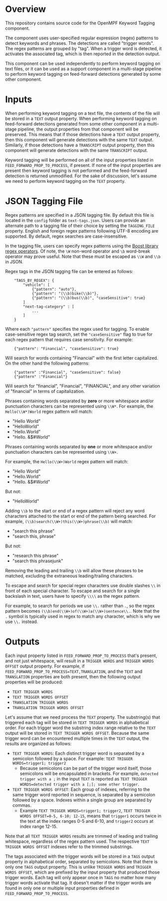 # Overview

This repository contains source code for the OpenMPF Keyword Tagging component.

The component uses user-specified regular expression (regex) patterns to detect
keywords and phrases. The detections are called "trigger words". The regex
patterns are grouped by "tag". When a trigger word is detected, it activates the
associated tag, which is then reported in the detection output.

This component can be used independently to perform keyword tagging on text
files, or it can be used as a support component in a multi-stage pipeline to
perform keyword tagging on feed-forward detections generated by some other
component.

# Inputs

When performing keyword tagging on a text file, the contents of the file will be
stored in a `TEXT` output property. When performing keyword tagging on
feed-forward detections generated from some other component in a multi-stage
pipeline, the output properties from that component will be preserved. This
means that if those detections have a `TEXT` output property, then this
component will generate detections with the same `TEXT` output. Similarly, if
those detections have a `TRANSCRIPT` output property, then this component will
generate detections with the same `TRANSCRIPT` output.

Keyword tagging will be performed on all of the input properties listed in
`FEED_FORWARD_PROP_TO_PROCESS`, if present. If none of the input properties are
present then keyword tagging is not performed and the feed-forward detection
is returned unmodified. For the sake of discussion, let's assume we need to
perform keyword tagging on the `TEXT` property.

# JSON Tagging File

Regex patterns are specified in a JSON tagging file. By default this file is
located in the `config` folder as `text-tags.json`. Users can provide an
alternate path to a tagging file of their choice by setting the `TAGGING_FILE`
property. English and foreign regex patterns following UTF-8 encoding are
supported. By default, regex searches are case-insensitive.

In the tagging file, users can specify regex patterns using the [Boost library
regex operators](https://cs.brown.edu/~jwicks/boost/libs/regex/doc/syntax.html).
Of note, the `\W` non-word operator and `\b` word-break operator may prove
useful. Note that these must be escaped as `\\W` and `\\b` in JSON.

Regex tags in the JSON tagging file can be entered as follows:

```
    "TAGS_BY_REGEX": {
        "vehicle": [
            {"pattern": "auto"},
            {"pattern": "(\\b)bike(\\b)"},
            {"pattern": "(\\b)bus(\\b)", "caseSensitive": true}
        ]
        "next-tag-category" : [
            ...
        ]
    }
```

Where each `"pattern"` specifies the regex used for tagging. To enable
case-sensitive regex tag search, set the `"caseSensitive"` flag to true for each
regex pattern that requires case sensitivity. For example:

```
    {"pattern": "Financial", "caseSensitive": true}
```

Will search for words containing "Financial" with the first letter capitalized.
On the other hand the following patterns:

```
    {"pattern" :"Financial", "caseSensitive": false}
    {"pattern" :"Financial"}
```

Will search for "financial", "Financial", "FINANCIAL", and any other variation
of "financial" in terms of capitalization.

Phrases containing words separated by **zero** or more whitespace and/or
punctuation characters can be represented using `\\W*`. For example, the
`Hello(\\W*)World` regex pattern will match:

* "Hello World"
* "HelloWorld"
* "Hello.World"
* "Hello. &$#World"

Phrases containing words separated by **one** or more whitespace and/or
punctuation characters can be represented using `\\W+`.

For example, the `Hello(\\W+)World` regex pattern will match:

* "Hello World"
* "Hello.World"
* "Hello. &$#World"

But not:

* "HelloWorld"

Adding `\\b` to the start or end of a regex pattern will reject any word
characters attached to the start or end of the pattern being searched. For
example, `(\\b)search(\\W+)this(\\W+)phrase(\\b)` will match:

* "search this phrase"
* "search  this, phrase"

But not:

* "research this phrase"
* "search this phrasejunk"

Removing the leading and trailing `\\b` will allow these phrases to be matched,
excluding the extraneous leading/trailing characters.

To escape and search for special regex characters use double slashes `\\` in
front of each special character. To escape and search for a single backslash in
text, users have to specify `\\\\` as the regex pattern.

For example, to search for periods we use `\\.` rather than `.`, so the regex
pattern becomes `(\\b)end(\\W+)of(\\W+)a(\\W+)sentence\\.`. Note that the `.`
symbol is typically used in regex to match any character, which is why we use `\\.`
instead.

# Outputs

Each input property listed in `FEED_FORWARD_PROP_TO_PROCESS` that's
present, and not just whitespace, will result in a `TRIGGER WORDS` and
`TRIGGER WORDS OFFSET` output property. For example, if 
`FEED_FORWARD_PROP_TO_PROCESS=TEXT,TRANSLATION`, and the `TEXT` and `TRANSLATION`
properties are both present, then the following output properties will be produced:

- `TEXT TRIGGER WORDS`
- `TEXT TRIGGER WORDS OFFSET`
- `TRANSLATION TRIGGER WORDS`
- `TRANSLATION TRIGGER WORDS OFFSET`

Let's assume that we need process the `TEXT` property. The substring(s) that
triggered each tag will be stored in `TEXT TRIGGER WORDS` in alphabetical order.
For each trigger word the substring index range relative to the `TEXT` output
will be stored in `TEXT TRIGGER WORDS OFFSET`. Because the same trigger word
can be encountered multiple times in the `TEXT` output, the results are organized
as follows:

* `TEXT TRIGGER WORDS`: Each distinct trigger word is separated by a semicolon
followed by a space. For example: `TEXT TRIGGER WORDS=trigger1; trigger2`
    * Because semicolons can be part of the trigger word itself, those
    semicolons will be encapsulated in brackets. For example,
    `detected trigger with a ;` in the input `TEXT` is reported as
    `TEXT TRIGGER WORDS=detected trigger with a [;]; some other trigger`.
* `TEXT TRIGGER WORDS OFFSET`: Each group of indexes, referring to the same trigger
word reported in sequence, is separated by a semicolon followed by a space.
Indexes within a single group are separated by commas.
    * Example `TEXT TRIGGER WORDS=trigger1; trigger2`,
    `TEXT TRIGGER WORDS OFFSET=0-5, 6-10; 12-15`, means that `trigger1` occurs twice
    in the text at the index ranges 0-5 and 6-10, and `trigger2` occurs at index
    range 12-15.

Note that all `TEXT TRIGGER WORDS` results are trimmed of leading and trailing
whitespace, regardless of the regex pattern used. The respective
`TEXT TRIGGER WORDS OFFSET` indexes refer to the trimmed substrings.

The tags associated with the trigger words will be stored in a `TAGS` output
property in alphabetical order, separated by semicolons. Note that there is only
one `TAGS` output property. This is unlike `TRIGGER WORDS` and `TRIGGER WORDS OFFSET`,
which are prefixed by the input property that produced those trigger words.
Each tag will only appear once in `TAGS` no matter how many trigger words
activate that tag. It doesn't matter if the trigger words are found in only one
or multiple input properties defined in `FEED_FORWARD_PROP_TO_PROCESS`.
